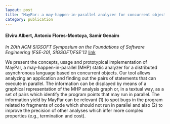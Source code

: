 ```yaml
---
layout: post
title: "MayPar: a may-happen-in-parallel analyzer for concurrent objects"
category: publication
---
```

#### Elvira Albert, Antonio Flores-Montoya, Samir Genaim
*In 20th ACM SIGSOFT Symposium on the Foundations of Software
Engineering (FSE-20), SIGSOFT/FSE'12*  [link](http://dl.acm.org/citation.cfm?id=2393611)

We present the concepts, usage and prototypical implementation of MayPar, a may-happen-in-parallel (MHP) static analyzer for a distributed asynchronous language based on concurrent objects. Our tool allows analyzing an application and finding out the pairs of statements that can execute in parallel. The information can be displayed by means of a graphical representation of the MHP analysis graph or, in a textual way, as a set of pairs which identify the program points that may run in parallel. The information yield by MayPar can be relevant (1) to spot bugs in the program related to fragments of code which should not run in parallel and also (2) to improve the precision of other analyses which infer more complex properties (e.g., termination and cost).